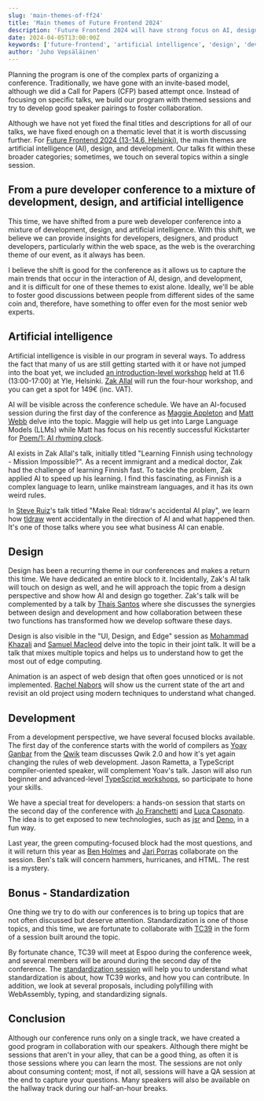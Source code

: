 ```yaml
---
slug: 'main-themes-of-ff24'
title: 'Main themes of Future Frontend 2024'
description: 'Future Frontend 2024 will have strong focus on AI, design, and development'
date: 2024-04-05T13:00:00Z
keywords: ['future-frontend', 'artificial intelligence', 'design', 'development']
author: 'Juho Vepsäläinen'
---
```


Planning the program is one of the complex parts of organizing a conference. Traditionally, we have gone with an invite-based model, although we did a Call for Papers (CFP) based attempt once. Instead of focusing on specific talks, we build our program with themed sessions and try to develop good speaker pairings to foster collaboration.

Although we have not yet fixed the final titles and descriptions for all of our talks, we have fixed enough on a thematic level that it is worth discussing further. For [Future Frontend 2024 (13-14.6, Helsinki)](/blog/ff24/), the main themes are artificial intelligence (AI), design, and development. Our talks fit within these broader categories; sometimes, we touch on several topics within a single session.

## From a pure developer conference to a mixture of development, design, and artificial intelligence

This time, we have shifted from a pure web developer conference into a mixture of development, design, and artificial intelligence. With this shift, we believe we can provide insights for developers, designers, and product developers, particularly within the web space, as the web is the overarching theme of our event, as it always has been.

I believe the shift is good for the conference as it allows us to capture the main trends that occur in the interaction of AI, design, and development, and it is difficult for one of these themes to exist alone. Ideally, we'll be able to foster good discussions between people from different sides of the same coin and, therefore, have something to offer even for the most senior web experts.

## Artificial intelligence

Artificial intelligence is visible in our program in several ways. To address the fact that many of us are still getting started with it or have not jumped into the boat yet, we included [an introduction-level workshop](/2024/workshops#introduction-to-augmenting-your-applications-with-ai) held at 11.6 (13:00-17:00) at Yle, Helsinki. [Zak Allal](/2024/speakers#zak-allal) will run the four-hour workshop, and you can get a spot for 149€ (inc. VAT).

AI will be visible across the conference schedule. We have an AI-focused session during the first day of the conference as [Maggie Appleton](/2024/speakers#maggie-appleton) and [Matt Webb](/2024/speakers#matt-webb) delve into the topic. Maggie will help us get into Large Language Models (LLMs) while Matt has focus on his recently successful Kickstarter for [Poem/1: AI rhyming clock](https://www.kickstarter.com/projects/genmon/poem-1-the-ai-poetry-clock).

AI exists in Zak Allal's talk, initially titled "Learning Finnish using technology - Mission Impossible?". As a recent immigrant and a medical doctor, Zak had the challenge of learning Finnish fast. To tackle the problem, Zak applied AI to speed up his learning. I find this fascinating, as Finnish is a complex language to learn, unlike mainstream languages, and it has its own weird rules.

In [Steve Ruiz](/2024/speakers#steve-ruiz)'s talk titled "Make Real: tldraw's accidental AI play", we learn how [tldraw](https://www.tldraw.com/) went accidentally in the direction of AI and what happened then. It's one of those talks where you see what business AI can enable.

## Design

Design has been a recurring theme in our conferences and makes a return this time. We have dedicated an entire block to it. Incidentally, Zak's AI talk will touch on design as well, and he will approach the topic from a design perspective and show how AI and design go together. Zak's talk will be complemented by a talk by [Thaís Santos](/2024/speakers#tha-s-santos) where she discusses the synergies between design and development and how collaboration between these two functions has transformed how we develop software these days.

Design is also visible in the "UI, Design, and Edge" session as [Mohammad Khazali](/2024/speakers#mohammad-khazali) and [Samuel Macleod](/2024/speakers#samuel-macleod) delve into the topic in their joint talk. It will be a talk that mixes multiple topics and helps us to understand how to get the most out of edge computing.

Animation is an aspect of web design that often goes unnoticed or is not implemented. [Rachel Nabors](/2024/speakers#rachel-nabors) will show us the current state of the art and revisit an old project using modern techniques to understand what changed.

## Development

From a development perspective, we have several focused blocks available. The first day of the conference starts with the world of compilers as [Yoav Ganbar](/2024/speakers#yoav-ganbar) from the [Qwik](https://qwik.dev/) team discusses Qwik 2.0 and how it's yet again changing the rules of web development. Jason Rametta, a TypeScript compiler-oriented speaker, will complement Yoav's talk. Jason will also run beginner and advanced-level [TypeScript workshops](/2024/workshops/), so participate to hone your skills.

We have a special treat for developers: a hands-on session that starts on the second day of the conference with [Jo Franchetti](/2024/speakers#jo-franchetti) and [Luca Casonato](/2024/speakers#luca-casonato). The idea is to get exposed to new technologies, such as [jsr](https://jsr.io/) and [Deno](https://deno.com/), in a fun way.

Last year, the green computing-focused block had the most questions, and it will return this year as [Ben Holmes](/2024/speakers#ben-holmes) and [Jari Porras](/2024/speakers#jari-porras) collaborate on the session. Ben's talk will concern hammers, hurricanes, and HTML. The rest is a mystery.

## Bonus - Standardization

One thing we try to do with our conferences is to bring up topics that are not often discussed but deserve attention. Standardization is one of those topics, and this time, we are fortunate to collaborate with [TC39](https://tc39.es/) in the form of a session built around the topic.

By fortunate chance, TC39 will meet at Espoo during the conference week, and several members will be around during the second day of the conference. The [standardization session](/2024/schedule#standardization) will help you to understand what standardization is about, how TC39 works, and how you can contribute. In addition, we look at several proposals, including polyfilling with WebAssembly, typing, and standardizing signals.

## Conclusion

Although our conference runs only on a single track, we have created a good program in collaboration with our speakers. Although there might be sessions that aren't in your alley, that can be a good thing, as often it is those sessions where you can learn the most. The sessions are not only about consuming content; most, if not all, sessions will have a QA session at the end to capture your questions. Many speakers will also be available on the hallway track during our half-an-hour breaks.
